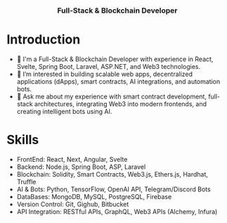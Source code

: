 <h3 align="center">
  Full-Stack & Blockchain Developer
</h3>

# Introduction
- 🏢 I'm a Full-Stack & Blockchain Developer with experience in React, Svelte, Spring Boot, Laravel, ASP.NET, and Web3 technologies.
- 👀 I’m interested in building scalable web apps, decentralized applications (dApps), smart contracts, AI integrations, and automation bots.
- 💬 Ask me about my experience with smart contract development, full-stack architectures, integrating Web3 into modern frontends, and creating intelligent bots using AI.

# Skills
- FrontEnd: React, Next, Angular, Svelte
- Backend: Node.js, Spring Boot, ASP, Laravel
- Blockchain: Solidity, Smart Contracts, Web3.js, Ethers.js, Hardhat, Truffle
- AI & Bots: Python, TensorFlow, OpenAI API, Telegram/Discord Bots
- DataBases: MongoDB, MySQL, PostgreSQL, Firebase
- Version Control: Git, Gighub, Bitbucket
- API Integration: RESTful APIs, GraphQL, Web3 APIs (Alchemy, Infura)